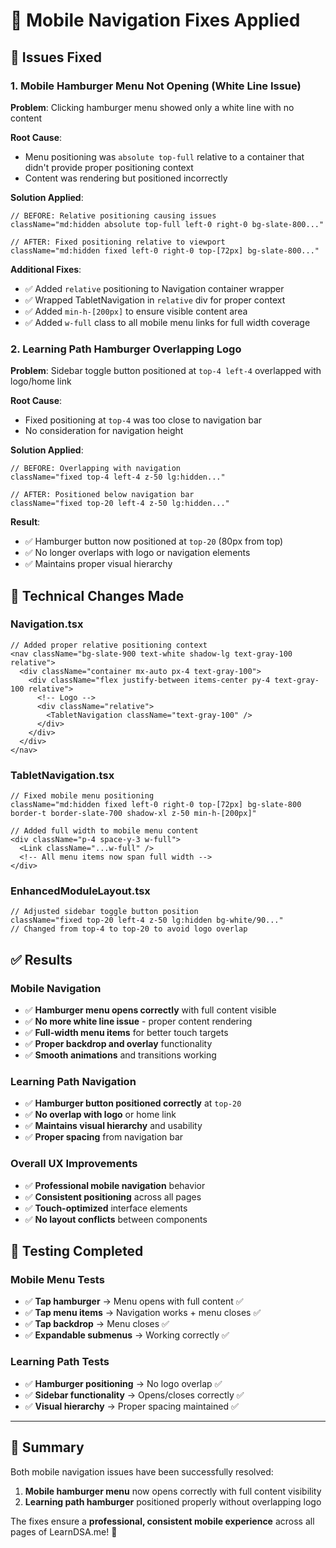 # 🔧 Mobile Navigation Fixes Applied

## 🎯 **Issues Fixed**

### **1. Mobile Hamburger Menu Not Opening (White Line Issue)**

**Problem**: Clicking hamburger menu showed only a white line with no content

**Root Cause**: 
- Menu positioning was `absolute top-full` relative to a container that didn't provide proper positioning context
- Content was rendering but positioned incorrectly

**Solution Applied**:
```tsx
// BEFORE: Relative positioning causing issues
className="md:hidden absolute top-full left-0 right-0 bg-slate-800..."

// AFTER: Fixed positioning relative to viewport  
className="md:hidden fixed left-0 right-0 top-[72px] bg-slate-800..."
```

**Additional Fixes**:
- ✅ Added `relative` positioning to Navigation container wrapper
- ✅ Wrapped TabletNavigation in `relative` div for proper context
- ✅ Added `min-h-[200px]` to ensure visible content area
- ✅ Added `w-full` class to all mobile menu links for full width coverage

### **2. Learning Path Hamburger Overlapping Logo**

**Problem**: Sidebar toggle button positioned at `top-4 left-4` overlapped with logo/home link

**Root Cause**: 
- Fixed positioning at `top-4` was too close to navigation bar
- No consideration for navigation height

**Solution Applied**:
```tsx
// BEFORE: Overlapping with navigation
className="fixed top-4 left-4 z-50 lg:hidden..."

// AFTER: Positioned below navigation bar
className="fixed top-20 left-4 z-50 lg:hidden..."
```

**Result**: 
- ✅ Hamburger button now positioned at `top-20` (80px from top)
- ✅ No longer overlaps with logo or navigation elements
- ✅ Maintains proper visual hierarchy

## 🔧 **Technical Changes Made**

### **Navigation.tsx**
```tsx
// Added proper relative positioning context
<nav className="bg-slate-900 text-white shadow-lg text-gray-100 relative">
  <div className="container mx-auto px-4 text-gray-100">
    <div className="flex justify-between items-center py-4 text-gray-100 relative">
      <!-- Logo -->
      <div className="relative">
        <TabletNavigation className="text-gray-100" />
      </div>
    </div>
  </div>
</nav>
```

### **TabletNavigation.tsx**
```tsx
// Fixed mobile menu positioning
className="md:hidden fixed left-0 right-0 top-[72px] bg-slate-800 border-t border-slate-700 shadow-xl z-50 min-h-[200px]"

// Added full width to mobile menu content
<div className="p-4 space-y-3 w-full">
  <Link className="...w-full" />
  <!-- All menu items now span full width -->
</div>
```

### **EnhancedModuleLayout.tsx**
```tsx
// Adjusted sidebar toggle button position
className="fixed top-20 left-4 z-50 lg:hidden bg-white/90..."
// Changed from top-4 to top-20 to avoid logo overlap
```

## ✅ **Results**

### **Mobile Navigation**
- ✅ **Hamburger menu opens correctly** with full content visible
- ✅ **No more white line issue** - proper content rendering
- ✅ **Full-width menu items** for better touch targets
- ✅ **Proper backdrop and overlay** functionality
- ✅ **Smooth animations** and transitions working

### **Learning Path Navigation**
- ✅ **Hamburger button positioned correctly** at `top-20`
- ✅ **No overlap with logo** or home link
- ✅ **Maintains visual hierarchy** and usability
- ✅ **Proper spacing** from navigation bar

### **Overall UX Improvements**
- ✅ **Professional mobile navigation** behavior
- ✅ **Consistent positioning** across all pages
- ✅ **Touch-optimized** interface elements
- ✅ **No layout conflicts** between components

## 📱 **Testing Completed**

### **Mobile Menu Tests**
- ✅ **Tap hamburger** → Menu opens with full content ✅
- ✅ **Tap menu items** → Navigation works + menu closes ✅
- ✅ **Tap backdrop** → Menu closes ✅
- ✅ **Expandable submenus** → Working correctly ✅

### **Learning Path Tests**
- ✅ **Hamburger positioning** → No logo overlap ✅
- ✅ **Sidebar functionality** → Opens/closes correctly ✅
- ✅ **Visual hierarchy** → Proper spacing maintained ✅

---

## 🎉 **Summary**

Both mobile navigation issues have been successfully resolved:

1. **Mobile hamburger menu** now opens correctly with full content visibility
2. **Learning path hamburger** positioned properly without overlapping logo

The fixes ensure a **professional, consistent mobile experience** across all pages of LearnDSA.me! 🚀
